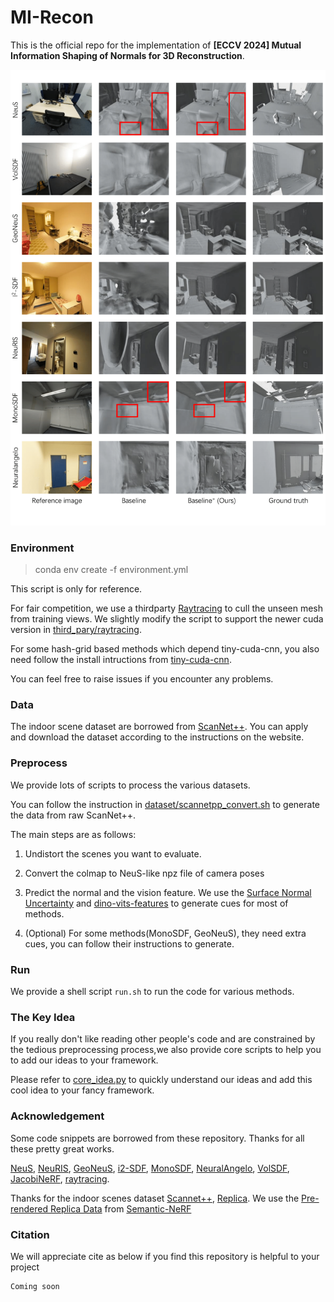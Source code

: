 # MI-Recon

This is the official repo for the implementation of **[ECCV 2024] Mutual Information Shaping of Normals for 3D Reconstruction**.

![MainFigure](./figure/main.png)

### Environment

> conda env create -f environment.yml

This script is only for reference.

For fair competition, we use a thirdparty [Raytracing](https://github.com/ashawkey/raytracing) to cull the unseen mesh from training views. We slightly modify the script to support the newer cuda version in [third_pary/raytracing](third_pary/raytracing).

For some hash-grid based methods which depend tiny-cuda-cnn, you also need follow the install intructions from [tiny-cuda-cnn](https://github.com/NVlabs/tiny-cuda-nn).

You can feel free to raise issues if you encounter any problems.

### Data

The indoor scene dataset are borrowed from [ScanNet++](https://kaldir.vc.in.tum.de/scannetpp/). You can apply and download the dataset according to the instructions on the website.

### Preprocess

We provide lots of scripts to process the various datasets.

You can follow the instruction in [dataset/scannetpp_convert.sh](dataset/scannetpp_convert.sh) to generate the data from raw ScanNet++.

The main steps are as follows:

1. Undistort the scenes you want to evaluate.

2. Convert the colmap to NeuS-like npz file of camera poses

3. Predict the normal and the vision feature. We use the [Surface Normal Uncertainty](https://github.com/baegwangbin/surface_normal_uncertainty) and [dino-vits-features](https://github.com/ShirAmir/dino-vit-features) to generate cues for most of methods.

4. (Optional) For some methods(MonoSDF, GeoNeuS), they need extra cues, you can follow their instructions to generate.

### Run

We provide a shell script `run.sh` to run the code for various methods.

### The Key Idea

If you really don't like reading other people's code and are constrained by the tedious preprocessing process,we also provide core scripts to help you to add our ideas to your framework.

Please refer to [core_idea.py](core_idea.py) to quickly understand our ideas and add this cool idea to your fancy framework.

### Acknowledgement

Some code snippets are borrowed from these repository. Thanks for all these pretty great works.

[NeuS](https://github.com/Totoro97/NeuS), [NeuRIS](https://github.com/jiepengwang/NeuRIS), [GeoNeuS](https://github.com/GhiXu/Geo-Neus), [i2-SDF](https://github.com/jingsenzhu/i2-sdf), [MonoSDF](https://github.com/autonomousvision/monosdf), [NeuralAngelo](https://github.com/NVlabs/neuralangelo), [VolSDF](https://github.com/lioryariv/volsdf),
[JacobiNeRF](https://github.com/xxm19/jacobinerf), [raytracing](https://github.com/ashawkey/raytracing).

Thanks for the indoor scenes dataset [Scannet++](https://kaldir.vc.in.tum.de/scannetpp/), [Replica](https://github.com/facebookresearch/Replica-Dataset). We use the  [Pre-rendered Replica Data](https://www.dropbox.com/scl/fo/puh6djua6ewgs0afsswmz/AGudMbll0n0v_iADmqrrRds?rlkey=ep5495umv628y2sk8hvnh8msc&e=1&dl=0) from [Semantic-NeRF](https://github.com/Harry-Zhi/semantic_nerf)

### Citation

We will appreciate cite as below if you find this repository is helpful to your project

```
Coming soon
```
